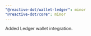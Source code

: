 ```yaml
---
"@reactive-dot/wallet-ledger": minor
"@reactive-dot/core": minor
---
```


Added Ledger wallet integration.
